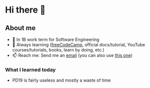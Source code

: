 # Hi there 👋

## About me
- 🏫 In 1B work term for Software Engineering<!-- and seeking a 4 month co-op job for the summer-->
- 🌱 Always learning ([freeCodeCamp](https://www.freecodecamp.org/dxaviud), official docs/tutorial, YouTube courses/tutorials, books, learn by doing, etc.)
- 📫 Reach me: Send me an [email](mailto:d83xu@uwaterloo.ca) (you can also use [this one](mailto:dxaviud@uwaterloo.ca))

### What I learned today

- PD19 is fairly useless and mostly a waste of time
